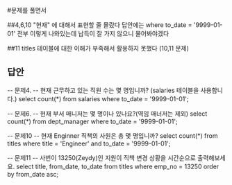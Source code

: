 #문제를 풀면서

##4,6,10
"현재" 에 대해서 표현할 줄 몰랐다
답안에는 
where to_date = '9999-01-01'
전부 이렇게 나와있는데 납득이 잘 가지 않으니 물어봐야겠다



##11
titles 테이블에 대한 이해가 부족해서 활용하지 못했다
(10,11 문제)


## 답안
-- 문제4.
-- 현재 근무하고 있는 직원 수는 몇 명입니까? (salaries 테이블을 사용합니다.) 
select count(*)
  from salaries
 where to_date = '9999-01-01';


-- 문제6.
-- 현재 부서 매니저는 몇 명이나 있나요?(역임 매너저는 제외)
	select count(*) 
      from dept_manager
    where to_date = '9999-01-01';


-- 문제10
-- 현재 Enginner 직책의 사원은 총 몇 명입니까?
select count(*)
  from titles
 where title = 'Engineer'
   and to_date = '9999-01-01';


-- 문제11
-- 사번이 13250(Zeydy)인 지원이 직책 변경 상황을 시간순으로 출력해보세요.
select title, from_date, to_date 
  from titles
 where emp_no = 13250
order by from_date asc; 